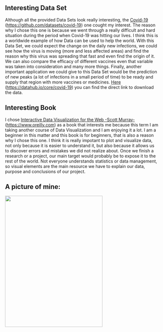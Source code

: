 ## Interesting Data Set
Although all the provided Data Sets look really interesting, the <a href="https://github.com/datasets/covid-19">Covid-19</a> (https://github.com/datasets/covid-19) one cought my interest. The reason why I chose this one is because we went through a really difficult and hard situation during the period when Covid-19 was hitting our lives. I think this is a worldwide example of how Data can be used to help the world. With this Data Set, we could expect the change on the daily new infections, we could see how the virus is moving (more and less affected areas) and find the reason why this virus was spreading that fast and even find the origin of it. We can also compare the efficacy of different vaccines even that variable was taken into consideration and many more things. Finally, another important application we could give to this Data Set would be the prediction of new peaks (a lot of infections in a small period of time) to be ready and supply that region with more vaccines or medicines. <a href="https://datahub.io/core/covid-19">Here</a> (https://datahub.io/core/covid-19) you can find the direct link to download the data.  
## Interesting Book
I chose <a href="https://www.oreilly.com/">Interactive Data Visualization for the Web -Scott Murray-</a> (https://www.oreilly.com) as a book that interests me because this term I am taking another course of Data Visualization and I am enjoying it a lot. I am a beginner in this matter and this book is for beginners, that is also a reason why I chose this one. I think it is really impotant to plot and visualize data, not only because it is easier to understand it, but also because it allows us to discover errors and mistakes we did not realize about. Once we finish a research or a project, our main target would probably be to expose it to the rest of the world. Not everyone understands statistics  or data management, so visual elements are the main resource we have to explain our data, purpose and conclusions of our project. 
## A picture of mine:
<img src="https://github.com/MiguelBravoMartinez/MiguelBravoMartinez.GitHub.io/assets/143567337/ef487276-865d-48b3-97ad-79f3792dfc04" width="320" height="430"/>


